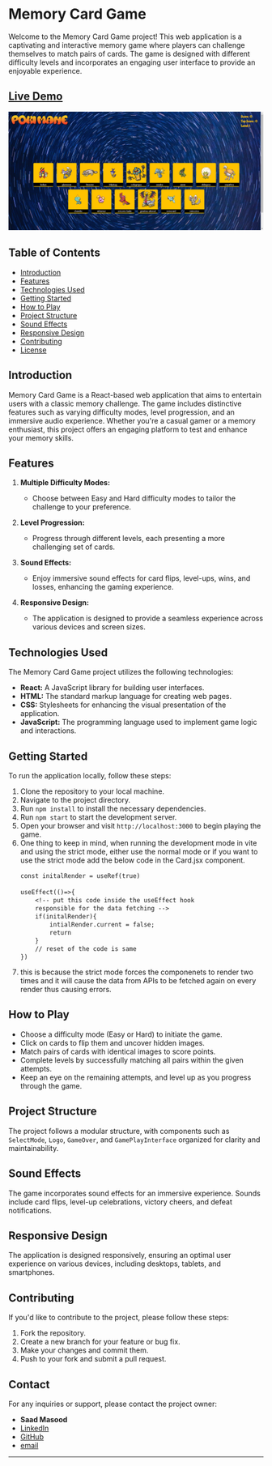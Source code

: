 # Memory Card Game

Welcome to the Memory Card Game project! This web application is a captivating and interactive memory game where players can challenge themselves to match pairs of cards. The game is designed with different difficulty levels and incorporates an engaging user interface to provide an enjoyable experience.

## [Live Demo](https://pokimane-memory-card-game.vercel.app/)

![Screenshot](https://github.com/MrSaadMasood/the-odin-project-2023/blob/main/pokimane/public/assets/screenshot.png?raw=true)

## Table of Contents

- [Introduction](#introduction)
- [Features](#features)
- [Technologies Used](#technologies-used)
- [Getting Started](#getting-started)
- [How to Play](#how-to-play)
- [Project Structure](#project-structure)
- [Sound Effects](#sound-effects)
- [Responsive Design](#responsive-design)
- [Contributing](#contributing)
- [License](#license)

## Introduction

Memory Card Game is a React-based web application that aims to entertain users with a classic memory challenge. The game includes distinctive features such as varying difficulty modes, level progression, and an immersive audio experience. Whether you're a casual gamer or a memory enthusiast, this project offers an engaging platform to test and enhance your memory skills.

## Features

1. **Multiple Difficulty Modes:**
   - Choose between Easy and Hard difficulty modes to tailor the challenge to your preference.

2. **Level Progression:**
   - Progress through different levels, each presenting a more challenging set of cards.

3. **Sound Effects:**
   - Enjoy immersive sound effects for card flips, level-ups, wins, and losses, enhancing the gaming experience.

4. **Responsive Design:**
   - The application is designed to provide a seamless experience across various devices and screen sizes.

## Technologies Used

The Memory Card Game project utilizes the following technologies:

- **React:** A JavaScript library for building user interfaces.
- **HTML:** The standard markup language for creating web pages.
- **CSS:** Stylesheets for enhancing the visual presentation of the application.
- **JavaScript:** The programming language used to implement game logic and interactions.

## Getting Started

To run the application locally, follow these steps:

1. Clone the repository to your local machine.
2. Navigate to the project directory.
3. Run `npm install` to install the necessary dependencies.
4. Run `npm start` to start the development server.  
5. Open your browser and visit `http://localhost:3000` to begin playing the game.  
6. One thing to keep in mind, when running the development mode in vite and using the strict mode, either use the normal mode or if you want to use the strict mode add the below code in the Card.jsx component.
    ```
    const initalRender = useRef(true)

    useEffect(()=>{
        <!-- put this code inside the useEffect hook 
        responsible for the data fetching -->
        if(initalRender){
            intialRender.current = false;
            return
        }
        // reset of the code is same
    })
    ```
7. this is because the strict mode forces the componenets to render two times and it will cause the data from APIs to be fetched again on every render thus causing errors.
## How to Play

- Choose a difficulty mode (Easy or Hard) to initiate the game.
- Click on cards to flip them and uncover hidden images.
- Match pairs of cards with identical images to score points.
- Complete levels by successfully matching all pairs within the given attempts.
- Keep an eye on the remaining attempts, and level up as you progress through the game.

## Project Structure

The project follows a modular structure, with components such as `SelectMode`, `Logo`, `GameOver`, and `GamePlayInterface` organized for clarity and maintainability.

## Sound Effects

The game incorporates sound effects for an immersive experience. Sounds include card flips, level-up celebrations, victory cheers, and defeat notifications.

## Responsive Design

The application is designed responsively, ensuring an optimal user experience on various devices, including desktops, tablets, and smartphones.

## Contributing

If you'd like to contribute to the project, please follow these steps:

1. Fork the repository.
2. Create a new branch for your feature or bug fix.
3. Make your changes and commit them.
4. Push to your fork and submit a pull request.


## Contact <a name="contact"></a>

For any inquiries or support, please contact the project owner:

- **Saad Masood**
- [LinkedIn](https://www.linkedin.com/in/saad-masood-8b100125b/)
- [GitHub](https://github.com/MrSaadMasood)
- [email](mrsaadmasood1@gmail.com)

---

